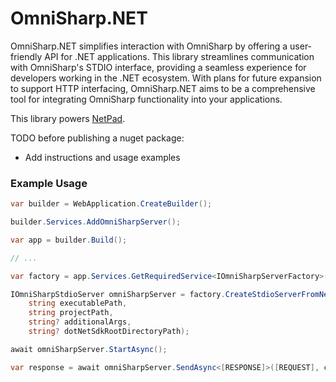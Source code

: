 # OmniSharp.NET

OmniSharp.NET simplifies interaction with OmniSharp by offering a user-friendly API for .NET applications. 
This library streamlines communication with OmniSharp's STDIO interface, providing a seamless experience
for developers working in the .NET ecosystem. With plans for future expansion to support HTTP interfacing, 
OmniSharp.NET aims to be a comprehensive tool for integrating OmniSharp functionality into your applications. 

This library powers [NetPad](https://github.com/tareqimbasher/NetPad).

TODO before publishing a nuget package:
- Add instructions and usage examples

### Example Usage

```csharp
var builder = WebApplication.CreateBuilder();

builder.Services.AddOmniSharpServer();

var app = builder.Build();

// ...

var factory = app.Services.GetRequiredService<IOmniSharpServerFactory>();

IOmniSharpStdioServer omniSharpServer = factory.CreateStdioServerFromNewProcess(
    string executablePath,
    string projectPath,
    string? additionalArgs,
    string? dotNetSdkRootDirectoryPath);

await omniSharpServer.StartAsync();

var response = await omniSharpServer.SendAsync<[RESPONSE]>([REQUEST], cancellationToken);
```
